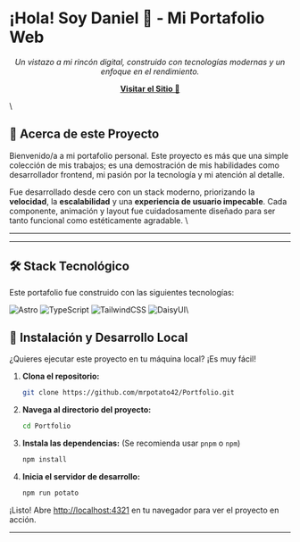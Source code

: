 # ¡Hola! Soy Daniel 👋 - Mi Portafolio Web

*<p align="center">Un vistazo a mi rincón digital, construido con tecnologías modernas y un enfoque en el rendimiento.</p>*

<p align="center">
  <a href="[mrpotatoprm.netlify.app]">
    <strong>Visitar el Sitio 🚀</strong>
  </a>
</p>\

## 📌 Acerca de este Proyecto

Bienvenido/a a mi portafolio personal. Este proyecto es más que una simple colección de mis trabajos; es una demostración de mis habilidades como desarrollador frontend, mi pasión por la tecnología y mi atención al detalle.

Fue desarrollado desde cero con un stack moderno, priorizando la **velocidad**, la **escalabilidad** y una **experiencia de usuario impecable**. Cada componente, animación y layout fue cuidadosamente diseñado para ser tanto funcional como estéticamente agradable.
\
* * * * * * * * * * * * * * * * * * * * * * * * * * * * * * * * * * * * * * * * * * * * * * * * * * * * * * * * * * * * * 
* * * * * * * * * * * * * * * * * * * * * * * * * * * * * * * * * * * * * * * * * * * * * * * * * * * * * * * * * * * * * 
## 🛠️ Stack Tecnológico

Este portafolio fue construido con las siguientes tecnologías:

![Astro](https://img.shields.io/badge/Astro-BC52EE?style=for-the-badge&logo=astro&logoColor=white)  ![TypeScript](https://img.shields.io/badge/TypeScript-3178C6?style=for-the-badge&logo=typescript&logoColor=white) ![TailwindCSS](https://img.shields.io/badge/Tailwind_CSS-38B2AC?style=for-the-badge&logo=tailwind-css&logoColor=white)    ![DaisyUI](https://img.shields.io/badge/DaisyUI-152734?style=for-the-badge&logo=daisyui&logoColor=white)\

## 🔧 Instalación y Desarrollo Local

¿Quieres ejecutar este proyecto en tu máquina local? ¡Es muy fácil!

1.  **Clona el repositorio:**
    ```bash
    git clone https://github.com/mrpotato42/Portfolio.git
    ```

2.  **Navega al directorio del proyecto:**
    ```bash
    cd Portfolio
    ```

3.  **Instala las dependencias:**
    (Se recomienda usar `pnpm` o `npm`)
    ```bash
    npm install
    ```

4.  **Inicia el servidor de desarrollo:**
    ```bash
    npm run potato
    ```

¡Listo! Abre [http://localhost:4321](http://localhost:4321) en tu navegador para ver el proyecto en acción.

---